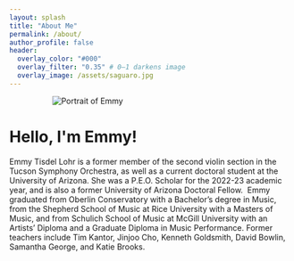```yaml
---
layout: splash
title: "About Me"
permalink: /about/
author_profile: false
header:
  overlay_color: "#000"
  overlay_filter: "0.35" # 0–1 darkens image
  overlay_image: /assets/saguaro.jpg
---
```


<img src="/assets/Juan Quartet-062.JPEG" alt="Portrait of Emmy" style="max-width:350px; display:block; margin:0 auto 2rem;">

<!-- <div class="about-text-narrow">
  <h2>Hello, I’m Emmy!</h2>
  <p>
      I’m a professional violinist passionate about chamber music, orchestral performance,
      and music education. I’ve performed with ensembles across the country and maintain
      a vibrant teaching studio for students of all levels.
    </p>
  <p>
      I studied at the Eastman School of Music, where I developed a love for expressive
      interpretation and ensemble collaboration. When I’m not performing, you’ll find me
      exploring new repertoire or mentoring young musicians.
    </p>
</div> -->

# Hello, I'm Emmy!

Emmy Tisdel Lohr is a former member of the second violin section in the Tucson Symphony Orchestra, as well as a current doctoral student at the University of Arizona. She was a P.E.O. Scholar for the 2022-23 academic year, and is also a former University of Arizona Doctoral Fellow.  Emmy graduated from Oberlin Conservatory with a Bachelor’s degree in Music, from the Shepherd School of Music at Rice University with a Masters of Music, and from Schulich School of Music at McGill University with an Artists’ Diploma and a Graduate Diploma in Music Performance. Former teachers include Tim Kantor, Jinjoo Cho, Kenneth Goldsmith, David Bowlin, Samantha George, and Katie Brooks. 